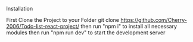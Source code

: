 
Installation

First Clone the Project to your Folder
git clone https://github.com/Cherry-2006/Todo-list-react-project/
then run "npm i" to install all necessary modules
then run "npm run dev" to start the development server
